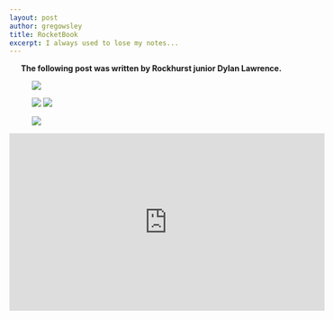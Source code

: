```yaml
---
layout: post
author: gregowsley
title: RocketBook
excerpt: I always used to lose my notes...
---
```


<center><b>The following post was written by Rockhurst junior Dylan Lawrence.</b></center>

<div class="flex-wrapper">
  <figure>
    <img src="{{ site.baseurl }}/img/RocketBook1.jpg">
  </figure>
</div>

<div class="flex-wrapper">
  <figure>
    <img src="{{ site.baseurl }}/img/RocketBook2.jpg">
    <img src="{{ site.baseurl }}/img/RocketBlanck.jpg">
  </figure>
</div>

<div class="flex-wrapper">
  <figure>
    <img src="{{ site.baseurl }}/img/RocketBook3.jpg">
  </figure>
</div>

<iframe width="560" height="315" src="https://www.youtube.com/embed/FL2aOGwm3Ak" frameborder="0" allow="autoplay; encrypted-media" allowfullscreen></iframe>
